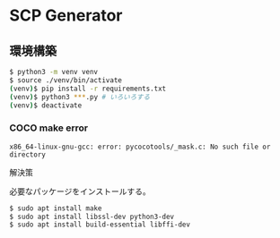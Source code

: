 # SCP Generator

## 環境構築

```sh
$ python3 -m venv venv
$ source ./venv/bin/activate
(venv)$ pip install -r requirements.txt
(venv)$ python3 ***.py # いろいろする
(venv)$ deactivate
```

### COCO make error

```
x86_64-linux-gnu-gcc: error: pycocotools/_mask.c: No such file or directory
```

解決策

必要なパッケージをインストールする。

```sh
$ sudo apt install make
$ sudo apt install libssl-dev python3-dev
$ sudo apt install build-essential libffi-dev
```


